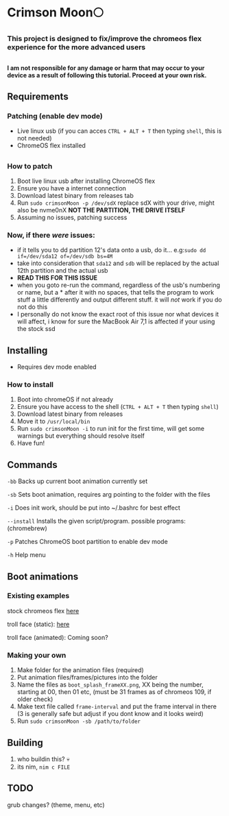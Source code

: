 # Crimson Moon:full_moon:
### This project is designed to fix/improve the chromeos flex experience for the more advanced users
##
**I am not responsible for any damage or harm that may occur to your device as a result of following this tutorial. Proceed at your own risk.**

## Requirements
### Patching (enable dev mode)
* Live linux usb (if you can acces `CTRL + ALT + T` then typing `shell`, this is not needed)
* ChromeOS flex installed
## 
### How to patch
1. Boot live linux usb after installing ChromeOS flex
2. Ensure you have a internet connection
3. Download latest binary from releases tab
4. Run `sudo crimsonMoon -p /dev/sdX` replace sdX with your drive, might also be nvme0nX **NOT THE PARTITION, THE DRIVE ITSELF**
5. Assuming no issues, patching success

### Now, if there *were* issues:
* if it tells you to dd partition 12's data onto a usb, do it... e.g:`sudo dd if=/dev/sda12 of=/dev/sdb bs=4M`
* take into consideration that `sda12` and `sdb` will be replaced by the actual 12th partition and the actual usb
* **READ THIS FOR THIS ISSUE**
* when you goto re-run the command, regardless of the usb's numbering or name, but a * after it with no spaces, that tells the program to work stuff a little differently and output different stuff. it will *not* work if you do not do this
* I personally do not know the exact root of this issue nor what devices it will affect, i know for sure the MacBook Air 7,1 is affected if your using the stock ssd

## Installing
* Requires dev mode enabled
### How to install
1. Boot into chromeOS if not already
2. Ensure you have access to the shell (`CTRL + ALT + T` then typing `shell`)
3. Download latest binary from releases
4. Move it to `/usr/local/bin`
5. Run `sudo crimsonMoon -i` to run init for the first time, will get some warnings but everything should resolve itself 
6. Have fun!

## Commands
`-bb` Backs up current boot animation currently set

`-sb` Sets boot animation, requires arg pointing to the folder with the files

`-i`  Does init work, should be put into ~/.bashrc for best effect

`--install` Installs the given script/program. possible programs: (chromebrew)

`-p` Patches ChromeOS boot partition to enable dev mode

`-h` Help menu

## Boot animations
### Existing examples
stock chromeos flex [here](https://cdn.discordapp.com/attachments/1071876668370714654/1071878202051539024/cros_flex.zip)

troll face (static): [here](https://cdn.discordapp.com/attachments/1071876668370714654/1071876693016449094/trollboot.zip)

troll face (animated): Coming soon?

### Making your own
1. Make folder for the animation files (required)
2. Put animation files/frames/pictures into the folder
3. Name the files as `boot_splash_frameXX.png`, XX being the number, starting at 00, then 01 etc, (must be 31 frames as of chromeos 109, if older check)
4. Make text file called `frame-interval` and put the frame interval in there (3 is generally safe but adjust if you dont know and it looks weird)
5. Run `sudo crimsonMoon -sb /path/to/folder`

## Building
1. who buildin this? :skull:
2. its nim, `nim c FILE`

## TODO
grub changes? (theme, menu, etc)
